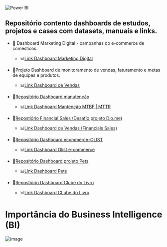 ![Power BI](https://img.shields.io/badge/PowerBI-F2C811?style=for-the-badge&logo=Power%20BI&logoColor=black)

## Repositório contento dashboards de estudos, projetos e cases com datasets, manuais e links.

- 📂 Dashboard Marketing Digital - campanhas do e-commerce de comésticos.
    - 📊[Link Dashboard Marketing Digital](https://app.powerbi.com/view?r=eyJrIjoiZjY0ODljMzItMTljOS00OTEzLTkxM2ItNjZiZTk0NjFhYjkwIiwidCI6ImNlNjg4Y2ZlLWFjZjAtNDkwYy05ZGVkLThlYTY3MWZkNzA2NyJ9&pageName=ReportSection)

- 📂Projeto Dashboard de monitoramento de vendas, faturamento e metas de equipes e produtos.
    - 📊[Link Dashboard de Vendas](https://app.powerbi.com/view?r=eyJrIjoiNmM2YzdiZjMtMWNkMS00NGMwLWE4MzYtMTA5NjlhODg4YTE4IiwidCI6ImNlNjg4Y2ZlLWFjZjAtNDkwYy05ZGVkLThlYTY3MWZkNzA2NyJ9)

- 📂[Repositório Dashboard manutenção](https://github.com/ademarionobre/PowerBI/blob/main/PBI_Manuten%C3%A7%C3%A3o/dashboard%20manutencao.md)
    - 📊[Link Dashboard Mantenção MTBF | MTTR](https://app.powerbi.com/view?r=eyJrIjoiODNlOWZhMzYtMzg5Ni00MDdhLThkODUtZDMwZTc1ZTM1Y2IzIiwidCI6ImNlNjg4Y2ZlLWFjZjAtNDkwYy05ZGVkLThlYTY3MWZkNzA2NyJ9)

- 📂[Repostiório Financial Sales (Desafio projeto Dio.me)](https://github.com/ademarionobre/Bootcamp-Ciencia-de-Dados-com-Python--Dio_Santander/tree/main/5.Visualiza%C3%A7%C3%A3o%20e%20An%C3%A1lise%20de%20Dados%20com%20Power%20BI/1.Projeto-Relat%C3%B3rio%20de%20vendas%20PBI) 
    - 📊[Link Dashboard de Vendas (Financials Sales)](https://app.powerbi.com/view?r=eyJrIjoiYTk0MGYzZjEtMTE4YS00NTkzLTkxMDEtNjNjZmQyYjgzNTYyIiwidCI6ImNlNjg4Y2ZlLWFjZjAtNDkwYy05ZGVkLThlYTY3MWZkNzA2NyJ9&pageName=ReportSectionb70db90738d3fd383687)

- 📂[Repositório Dashboard ecommerce-OLIST](https://github.com/ademarionobre/PowerBI/blob/main/Power%20Query/Dashboard-ecommerce-OLIST/Descri%C3%A7%C3%A3o%20e%20projeto.md)
    - 📊[Link Dashboard Olist e-commerce](https://app.powerbi.com/view?r=eyJrIjoiYWU4NjA5MGEtMTQzYi00NzYxLWI3OTgtNGE4NTZiMjhmMDUxIiwidCI6ImNlNjg4Y2ZlLWFjZjAtNDkwYy05ZGVkLThlYTY3MWZkNzA2NyJ9&pageName=ReportSectiond77ede43180222702c17)
 
- 📂[Repositório Dashboard projeto Pets](https://github.com/ademarionobre/PowerBI/tree/main/Projeto_PBI_AluraPets)
    - 📊[Link Dashboard Pets](https://app.powerbi.com/view?r=eyJrIjoiYzAyODRlMjQtOTVhMi00YjMwLWE1ODQtY2Q5NzU0M2ZiMWRjIiwidCI6ImNlNjg4Y2ZlLWFjZjAtNDkwYy05ZGVkLThlYTY3MWZkNzA2NyJ9&pageName=ReportSection329cf4b0514558941a88)

- 📂[Repostiório Dashboard Clube do Livro](https://github.com/ademarionobre/PowerBI/blob/main/Projeto_Clube_do_Livro/Case%20Clube%20do%20Livro.md)
    - 📊[Link Dashboard CLube do Livro](https://app.powerbi.com/view?r=eyJrIjoiOWE0OGJkYjgtYmRmNy00M2VkLWI4MjctNTNhNzA5ZTI5Mzk3IiwidCI6ImNlNjg4Y2ZlLWFjZjAtNDkwYy05ZGVkLThlYTY3MWZkNzA2NyJ9&pageName=ReportSection00f77ef5923937051eea)

# Importância do Business Intelligence (BI)  
![image](https://github.com/ademarionobre/PowerBI/assets/92057489/b6ef887a-5108-4084-b522-06f510b0495d)


 

